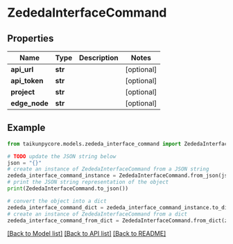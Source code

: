 # ZededaInterfaceCommand


## Properties

Name | Type | Description | Notes
------------ | ------------- | ------------- | -------------
**api_url** | **str** |  | [optional] 
**api_token** | **str** |  | [optional] 
**project** | **str** |  | [optional] 
**edge_node** | **str** |  | [optional] 

## Example

```python
from taikunpycore.models.zededa_interface_command import ZededaInterfaceCommand

# TODO update the JSON string below
json = "{}"
# create an instance of ZededaInterfaceCommand from a JSON string
zededa_interface_command_instance = ZededaInterfaceCommand.from_json(json)
# print the JSON string representation of the object
print(ZededaInterfaceCommand.to_json())

# convert the object into a dict
zededa_interface_command_dict = zededa_interface_command_instance.to_dict()
# create an instance of ZededaInterfaceCommand from a dict
zededa_interface_command_from_dict = ZededaInterfaceCommand.from_dict(zededa_interface_command_dict)
```
[[Back to Model list]](../README.md#documentation-for-models) [[Back to API list]](../README.md#documentation-for-api-endpoints) [[Back to README]](../README.md)


